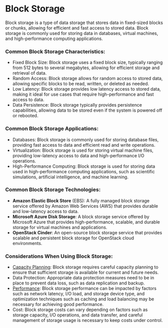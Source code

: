 # Block Storage

Block storage is a type of data storage that stores data in fixed-sized blocks or chunks, allowing for efficient and fast access to stored data. Block storage is commonly used for storing data in databases, virtual machines, and high-performance computing applications.


### Common Block Storage Characteristics:

-   Fixed Block Size: Block storage uses a fixed block size, typically ranging from 512 bytes to several megabytes, allowing for efficient storage and retrieval of data.
-   Random Access: Block storage allows for random access to stored data, allowing specific blocks to be read, written, or deleted as needed.
-   Low Latency: Block storage provides low latency access to stored data, making it ideal for use cases that require high-performance and fast access to data.
-   Data Persistence: Block storage typically provides persistence capabilities, allowing data to be stored even if the system is powered off or rebooted.

### Common Block Storage Applications:

-   Databases: Block storage is commonly used for storing database files, providing fast access to data and efficient read and write operations.
-   Virtualization: Block storage is used for storing virtual machine files, providing low-latency access to data and high-performance I/O operations.
-   High-Performance Computing: Block storage is used for storing data used in high-performance computing applications, such as scientific simulations, artificial intelligence, and machine learning.

### Common Block Storage Technologies:

-   **Amazon Elastic Block Store** (EBS): A fully managed block storage service offered by Amazon Web Services (AWS) that provides durable and low-latency access to data.
-   **Microsoft Azure Disk Storage**: A block storage service offered by Microsoft Azure that provides high-performance, scalable, and durable storage for virtual machines and applications.
-   **OpenStack Cinder**: An open-source block storage service that provides scalable and persistent block storage for OpenStack cloud environments.

### Considerations When Using Block Storage:

-   [Capacity Planning](/glossary/capacity-planning.md): Block storage requires careful capacity planning to ensure that sufficient storage is available for current and future needs.
-   Data Protection: Appropriate data protection measures need to be in place to prevent data loss, such as data replication and backup.
-   [Performance](/glossary/performance.md): Block storage performance can be impacted by factors such as network latency, I/O load, and storage device type, and optimization techniques such as caching and load balancing may be necessary for achieving good performance.
-   Cost: Block storage costs can vary depending on factors such as storage capacity, I/O operations, and data transfer, and careful management of storage usage is necessary to keep costs under control.